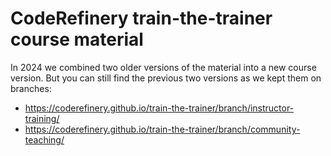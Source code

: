 # CodeRefinery train-the-trainer course material

In 2024 we combined two older versions of the material
into a new course version. But you can still find the previous
two versions as we kept them on branches:
- https://coderefinery.github.io/train-the-trainer/branch/instructor-training/
- https://coderefinery.github.io/train-the-trainer/branch/community-teaching/
